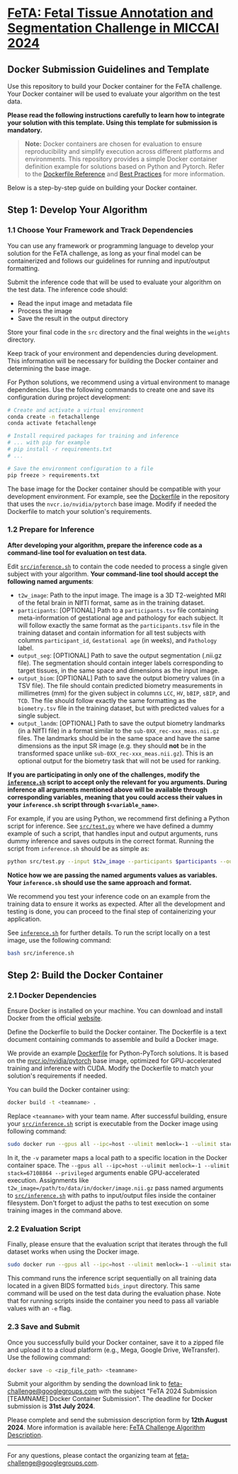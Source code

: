 # [FeTA: Fetal Tissue Annotation and Segmentation Challenge in MICCAI 2024](https://fetachallenge.github.io/)
## Docker Submission Guidelines and Template

Use this repository to build your Docker container for the FeTA challenge. Your Docker container will be used to evaluate your algorithm on the test data.

**Please read the following instructions carefully to learn how to integrate your solution with this template. Using this template for submission is mandatory.**

> **Note:**
> Docker containers are chosen for evaluation to ensure reproducibility and simplify execution across different platforms and environments. This repository provides a simple Docker container definition example for solutions based on Python and Pytorch. Refer to the [Dockerfile Reference](https://docs.docker.com/engine/reference/builder/) and [Best Practices](https://docs.docker.com/develop/develop-images/dockerfile_best-practices/) for more information.

Below is a step-by-step guide on building your Docker container.

## Step 1: Develop Your Algorithm

### 1.1 Choose Your Framework and Track Dependencies
You can use any framework or programming language to develop your solution for the FeTA challenge, as long as your final model can be containerized and follows our guidelines for running and input/output formatting.

Submit the inference code that will be used to evaluate your algorithm on the test data. The inference code should:
- Read the input image and metadata file
- Process the image
- Save the result in the output directory

Store your final code in the `src` directory and the final weights in the `weights` directory.

Keep track of your environment and dependencies during development. This information will be necessary for building the Docker container and determining the base image.

For Python solutions, we recommend using a virtual environment to manage dependencies. Use the following commands to create one and save its configuration during project development:

```bash
# Create and activate a virtual environment
conda create -n fetachallenge
conda activate fetachallenge

# Install required packages for training and inference
# ... with pip for example
# pip install -r requirements.txt
# ...

# Save the environment configuration to a file
pip freeze > requirements.txt
```

The base image for the Docker container should be compatible with your development environment. For example, see the [Dockerfile](Dockerfile) in the repository that uses the `nvcr.io/nvidia/pytorch` base image. Modify if needed the Dockerfile to match your solution's requirements.

### 1.2 Prepare for Inference
**After developing your algorithm, prepare the inference code as a command-line tool for evaluation on test data.**

Edit [`src/inference.sh`](src/inference.sh) to contain the code needed to process a single given subject with your algorithm. **Your command-line tool should accept the following named arguments**:
- `t2w_image`: Path to the input image. The image is a 3D T2-weighted MRI of the fetal brain in NIfTI format, same as in the training dataset.
- `participants`: [OPTIONAL] Path to a `participants.tsv` file containing meta-information of gestational age and pathology for each subject. It will follow exactly the same format as the `participants.tsv` file in the training dataset and contain information for all test subjects with columns `participant_id`, `Gestational age` (in weeks), and `Pathology` label.
- `output_seg`: [OPTIONAL] Path to save the output segmentation (.nii.gz file). The segmentation should contain integer labels corresponding to target tissues, in the same space and dimensions as the input image.
- `output_biom`: [OPTIONAL] Path to save the output biometry values (in a TSV file). The file should contain predicted biometry measurements in millimetres (mm) for the given subject in columns `LCC`, `HV`, `bBIP`, `sBIP`, and `TCD`. The file should follow exactly the same formatting as the `biometry.tsv` file in the training dataset, but with predicted values for a single subject.
- `output_landm`: [OPTIONAL] Path to save the output biometry landmarks (in a NIfTI file) in a format similar to the `sub-0XX_rec-xxx_meas.nii.gz` files. The landmarks should be in the same space and have the same dimensions as the input SR image (e.g. they should **not** be in the transformed space unlike `sub-0XX_rec-xxx_meas.nii.gz`). This is an optional output for the biometry task that will not be used for ranking.


**If you are participating in only one of the challenges, modify the [`inference.sh`](src/inference.sh) script to accept only the relevant for you arguments. During inference all arguments mentioned above will be available through corresponding variables, meaning that you could access their values in your `inference.sh` script through `$<variable_name>`**.


For example, if you are using Python, we recommend first defining a Python script for inference. See [`src/test.py`](src/test.py) where we have defined a dummy example of such a script, that handles input and output arguments, runs dummy inference and saves outputs in the correct format. Running the script from `inference.sh` should be as simple as:

```bash
python src/test.py --input $t2w_image --participants $participants --output_seg $output_seg --output_biom $output_biom $output_landm --output_biom $output_landm
```
**Notice how we are passing the named arguments values as variables. Your `inference.sh` should use the same approach and format.**

We recommend you test your inference code on an example from the training data to ensure it works as expected. After all the development and testing is done, you can proceed to the final step of containerizing your application.

See [`inference.sh`](src/inference.sh) for further details. To run the script locally on a test image, use the following command:

```bash
bash src/inference.sh
```

## Step 2: Build the Docker Container

### 2.1 Docker Dependencies
Ensure Docker is installed on your machine. You can download and install Docker from the official [website](https://docs.docker.com/engine/install/).

Define the Dockerfile to build the Docker container. The Dockerfile is a text document containing commands to assemble and build a Docker image.

We provide an example [Dockerfile](Dockerfile) for Python-PyTorch solutions. It is based on the [nvcr.io/nvidia/pytorch](https://catalog.ngc.nvidia.com/orgs/nvidia/containers/pytorch) base image, optimized for GPU-accelerated training and inference with CUDA. Modify the Dockerfile to match your solution's requirements if needed.

You can build the Docker container using:

```bash
docker build -t <teamname> .
```

Replace `<teamname>` with your team name. After successful building, ensure your [`src/inference.sh`](src/inference.sh) script is executable from the Docker image using following command:

```bash
sudo docker run --gpus all --ipc=host --ulimit memlock=-1 --ulimit stack=67108864 --privileged -v /path/to/data/locally:/path/to/data/in/docker -e t2w_image=/path/to/data/in/docker/image.nii.gz -e participants=/path/to/data/in/docker/participants.tsv -e output_seg=/path/to/data/in/docker/output_segm.nii.gz -e output_biom=/path/to/data/in/docker/output_biom.csv <teamname> bash src/inference.sh
```

In it, the `-v` parameter maps a local path to a specific location in the Docker container space. The `--gpus all --ipc=host --ulimit memlock=-1 --ulimit stack=67108864 --privileged` arguments enable GPU-accelerated execution. Assignments like `t2w_image=/path/to/data/in/docker/image.nii.gz` pass named arguments to [`src/inference.sh`](src/inference.sh) with paths to input/output files inside the container filesystem. Don't forget to adjust the paths to test execution on some training images in the command above.


### 2.2 Evaluation Script
Finally, please ensure that the evaluation script that iterates through the full dataset works when using the Docker image.
```bash
sudo docker run --gpus all --ipc=host --ulimit memlock=-1 --ulimit stack=67108864 --privileged -v /path/to/data/locally:/path/to/data/in/docker -e bids_input="/path/to/feta_2.3" -e participants="/path/to/feta_2.3/participants.tsv" -e teamname=<teamname> <teamname> /bin/bash scripts/run_test.sh
```
This command runs the inference script sequentially on all training data located in a given BIDS formatted `bids_input` directory. This same command will be used on the test data during the evaluation phase. Note that for running scripts inside the container you need to pass all variable values with an  `-e` flag.

### 2.3 Save and Submit
Once you successfully build your Docker container, save it to a zipped file and upload it to a cloud platform (e.g., Mega, Google Drive, WeTransfer). Use the following command:

```bash
docker save -o <zip_file_path> <teamname>
```

Submit your algorithm by sending the download link to feta-challenge@googlegroups.com with the subject "FeTA 2024 Submission [TEAMNAME] Docker Container Submission". The deadline for Docker submission is **31st July 2024**.

Please complete and send the submission description form by **12th August 2024**. More information is available here: [FeTA Challenge Algorithm Description](https://fetachallenge.github.io/pages/Submission_instruction).

___

For any questions, please contact the organizing team at feta-challenge@googlegroups.com.
